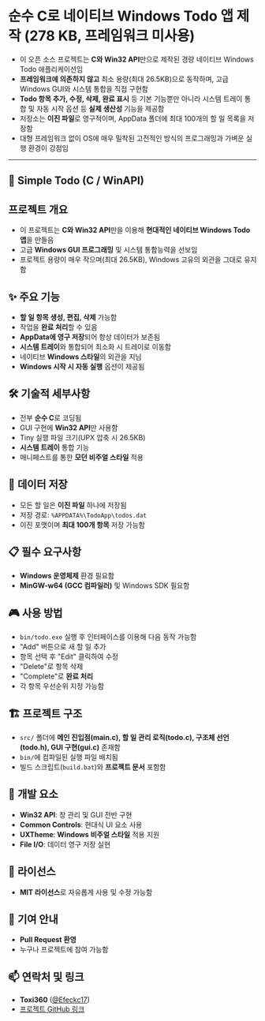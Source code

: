 # 순수 C로 네이티브 Windows Todo 앱 제작 (278 KB, 프레임워크 미사용)


* 이 오픈 소스 프로젝트는 **C와 Win32 API**만으로 제작된 경량 네이티브 Windows Todo 애플리케이션임
* **프레임워크에 의존하지 않고** 최소 용량(최대 26.5KB)으로 동작하며, 고급 Windows GUI와 시스템 통합을 직접 구현함
* **Todo 항목 추가, 수정, 삭제, 완료 표시** 등 기본 기능뿐만 아니라 시스템 트레이 통합 및 자동 시작 옵션 등 **실제 생산성** 기능을 제공함
* 저장소는 **이진 파일**로 영구적이며, AppData 폴더에 최대 100개의 할 일 목록을 저장함
* 대형 프레임워크 없이 OS에 매우 밀착된 고전적인 방식의 프로그래밍과 가벼운 실행 환경이 강점임

---

🌟 Simple Todo (C / WinAPI)
--------------------------

프로젝트 개요
-------

* 이 프로젝트는 **C와 Win32 API**만을 이용해 **현대적인 네이티브 Windows Todo 앱**을 만들음
* 고급 **Windows GUI 프로그래밍** 및 시스템 통합능력을 선보임
* 프로젝트 용량이 매우 작으며(최대 26.5KB), Windows 고유의 외관을 그대로 유지함

✨ 주요 기능
-------

* **할 일 항목 생성, 편집, 삭제** 가능함
* 작업을 **완료 처리**할 수 있음
* **AppData에 영구 저장**되어 항상 데이터가 보존됨
* **시스템 트레이**와 통합되어 최소화 시 트레이로 이동함
* 네이티브 **Windows 스타일**의 외관을 지님
* **Windows 시작 시 자동 실행** 옵션이 제공됨

🛠️ 기술적 세부사항
-----------

* 전부 **순수 C**로 코딩됨
* GUI 구현에 **Win32 API**만 사용함
* Tiny 실행 파일 크기(UPX 압축 시 26.5KB)
* **시스템 트레이** 통합 기능
* 매니페스트를 통한 **모던 비주얼 스타일** 적용

💾 데이터 저장
--------

* 모든 할 일은 **이진 파일** 하나에 저장됨
* 저장 경로: `%APPDATA%\TodoApp\todos.dat`
* 이진 포맷이며 **최대 100개 항목** 저장 가능함

📋 필수 요구사항
---------

* **Windows 운영체제** 환경 필요함
* **MinGW-w64 (GCC 컴파일러)** 및 Windows SDK 필요함

🎮 사용 방법
-------

* `bin/todo.exe` 실행 후 인터페이스를 이용해 다음 동작 가능함
* "Add" 버튼으로 새 할 일 추가
* 항목 선택 후 "Edit" 클릭하여 수정
* "Delete"로 항목 삭제
* "Complete"로 **완료 처리**
* 각 항목 우선순위 지정 가능함

🏗️ 프로젝트 구조
----------

* `src/` 폴더에 **메인 진입점(main.c), 할 일 관리 로직(todo.c), 구조체 선언(todo.h), GUI 구현(gui.c)** 존재함
* `bin/`에 컴파일된 실행 파일 배치됨
* 빌드 스크립트(`build.bat`)와 **프로젝트 문서** 포함함

🔧 개발 요소
-------

* **Win32 API**: 창 관리 및 GUI 전반 구현
* **Common Controls**: 현대식 UI 요소 사용
* **UXTheme**: **Windows 비주얼 스타일** 적용 지원
* **File I/O**: 데이터 영구 저장 실현

📝 라이선스
------

* **MIT 라이선스**로 자유롭게 사용 및 수정 가능함

🤝 기여 안내
-------

* **Pull Request 환영**
* 누구나 프로젝트에 참여 가능함

📫 연락처 및 링크
----------

* **Toxi360** ([@Efeckc17](https://github.com/Efeckc17))
* [프로젝트 GitHub 링크](https://github.com/Efeckc17/simple-todo-c)
